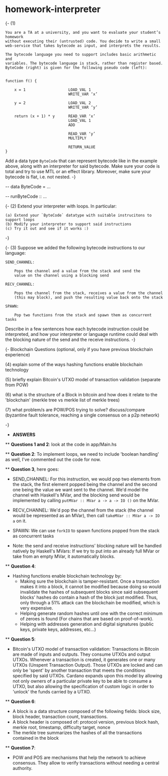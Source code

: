 # homework-interpreter

{-
(1)

    You are a TA at a university, and you want to evaluate your student’s homework
    without executing their (untrusted) code. You decide to write a small
    web-service that takes bytecode as input, and interprets the results.

    The bytecode language you need to support includes basic arithmetic and
    variables. The bytecode language is stack, rather than register based.
    ByteCode (right) is given for the following pseudo code (left):


    function f() {

        x = 1                   LOAD_VAL 1
                                WRITE_VAR ‘x’

        y = 2                   LOAD_VAL 2
                                WRITE_VAR ‘y’

        return (x + 1) * y      READ_VAR ‘x’
                                LOAD_VAL 1
                                ADD

                                READ_VAR ‘y’
                                MULTIPLY

                                RETURN_VALUE
    }


Add a data type `ByteCode` that can represent bytecode like in the example
above, along with an interpreter for said bytecode. Make sure your code is
total and try to use MTL or an effect library. Moreover, make sure your
bytecode is flat, i.e. not nested.
-}

-- data ByteCode = ...

-- runByteCode :: ...




{-
(2)
    Extend your interpreter with loops. In particular:

    (a) Extend your `ByteCode` datatype with suitable instrucitons to support loops
    (b) Modify your interpreter to support said instructions
    (c) Try it out and see if it works :)
-}



{-
(3)  Suppose we added the following bytecode instructions to our language:

    SEND_CHANNEL:

        Pops the channel and a value from the stack and send the
        value on the channel using a blocking send

    RECV_CHANNEL:

        Pops the channel from the stack, receives a value from the channel
        (this may block), and push the resulting value back onto the stack

    SPAWN:

        Pop two functions from the stack and spawn them as concurrent tasks


Describe in a few sentences how each bytecode instruction could be interpreted,
and how your interpreter or language runtime could deal with the blocking nature
of the send and the receive instructions.
-}



{-
Blockchain Questions (optional, only if you have previous blockchain experience)

(4) explain some of the ways hashing functions enable blockchain technology


(5) briefly explain Bitcoin's UTXO model of transaction validation (separate from POW)


(6) what is the structure of a Block in bitcoin and how does it relate to the 'blockchain' (merkle tree vs merkle list of merkle trees)


(7) what problem/s are POW/POS trying to solve? discuss/compare (byzantine fault tolerance, reaching a single consensus on a p2p network)

-}

* **ANSWERS**

** **Questions 1 and 2**: look at the code in app/Main.hs

** **Question 2**: To implement loops, we need to include 'boolean handling' as well, I've commented out the code for now.

** **Question 3**, here goes:

- SEND_CHANNEL: For this instruction, we would pop two elements from the stack, the first element popped being the channel and the second one being
  the value we want sent to the channel. We'd model the channel with Haskell's MVar, and the blocking send would be implemented by calling `putMVar :: MVar a -> a -> IO ()` on the MVar.

- RECV_CHANNEL: We'd pop the channel from the stack (the channel would be represented as an MVar), then call `takeMVar :: MVar a -> IO a` on it.

- SPAWN: We can use `forkIO` to spawn functions popped from the stack as concurrent tasks

- Note: the send and receive instructions' blocking nature will be handled natively by Haskell's MVars: If we try to put into an already full MVar or take from an empty MVar, it automatically blocks.


** **Question 4**:
- Hashing functions enable blockchain technology by:
    * Making sure the blockchain is tamper-resistant. Once a transaction makes it into a block, it cannot be modified because doing so would invalidate the hashes of subsequent blocks since said subsequent blocks' hashes do contain a hash of the block just modified. Thus, only through a 51% attack can the blockchain be modified, which is very expensive.
    * Helping generate random hashes until one with the correct minimum of zeroes is found (For chains that are based on proof-of-work).
    * Helping with addresses generation and digital signatures (public keys, private keys, addresses, etc...)

** **Question 5**:
- Bitcoin's UTXO model of transaction validation:
Transactions in Bitcoin are made of inputs and outputs. They consume UTXOs and output UTXOs. Whenever a transaction is created, it generates one or many UTXOs (Unspent Transaction Output). Those UTXOs are locked and can only be 'spent' by another transaction that meets the conditions specified by said UTXOs.  Cardano expands upon this model by allowing not only owners of a particular private key to be able to consume a UTXO, but also allowing the specification of custom logic in order to 'unlock' the funds carried by a UTXO.

** **Question 6**:
- A block is a data structure composed of the following fields: block size, block header, transaction count, transactions.
- A block header is composed of: protocol version, previous block hash, merkle root, timestamp, difficulty target, nonce
- The merkle tree summarizes the hashes of all the transactions contained in the block

** **Question 7**:
- POW and POS are mechanisms that help the network to achieve consensus. They allow to verify transactions without needing a central authority.
